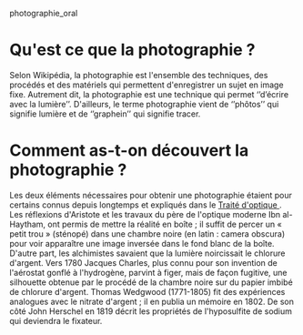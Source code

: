 photographie_oral

# Qu'est ce que la photographie ? 

Selon Wikipédia, la photographie est l'ensemble des techniques, des procédés et des matériels qui permettent d'enregistrer un sujet en image fixe. Autrement dit, la photographie est une technique qui permet ‘’d’écrire avec la lumière’’. D'ailleurs, le terme photographie vient de ‘’phôtos’’ qui signifie lumière et de ‘’graphein’’ qui signifie tracer.

# Comment as-t-on découvert la photographie ? 

Les deux éléments nécessaires pour obtenir une photographie étaient pour certains connus depuis longtemps et expliqués dans le <u> Traité d'optique </u>. 
Les réflexions d'Aristote et les travaux du père de l'optique moderne Ibn al-Haytham, ont permis de mettre la réalité en boîte ; il suffit de percer un « petit trou » (sténopé) dans une chambre noire (en latin : camera obscura) pour voir apparaître une image inversée dans le fond blanc de la boîte. D'autre part, les alchimistes savaient que la lumière noircissait le chlorure d'argent. Vers 1780 Jacques Charles, plus connu pour son invention de l'aérostat gonflé à l'hydrogène, parvint à figer, mais de façon fugitive, une silhouette obtenue par le procédé de la chambre noire sur du papier imbibé de chlorure d'argent. Thomas Wedgwood (1771-1805) fit des expériences analogues avec le nitrate d'argent ; il en publia un mémoire en 1802. De son côté John Herschel en 1819 décrit les propriétés de l'hyposulfite de sodium qui deviendra le fixateur.

